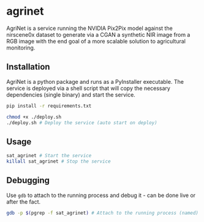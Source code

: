 # agrinet

AgriNet is a service running the NVIDIA Pix2Pix model against the nirscene0x dataset to generate via a CGAN a synthetic NIR image from a RGB image with the end goal of a more scalable solution to agricultural monitoring.

## Installation

AgriNet is a python package and runs as a PyInstaller executable. The service is deployed via a shell script that will copy the necessary dependencies (single binary) and start the service.

```bash
pip install -r requirements.txt

chmod +x ./deploy.sh
./deploy.sh # Deploy the service (auto start on deploy)
```

## Usage

```bash
sat_agrinet # Start the service
killall sat_agrinet # Stop the service
```

## Debugging

Use `gdb` to attach to the running process and debug it - can be done live or after the fact.

```bash
gdb -p $(pgrep -f sat_agrinet) # Attach to the running process (named)
```
